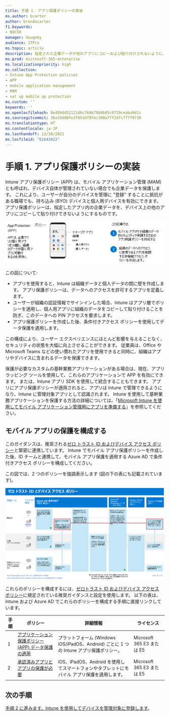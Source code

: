 ```yaml
---
title: 手順 1. アプリ保護ポリシーの実装
ms.author: bcarter
author: brendacarter
f1.keywords:
- NOCSH
manager: dougeby
audience: ITPro
ms.topic: article
description: 指定された企業データが他のアプリにコピーおよび貼り付けされないように、アプリ保護ポリシー (APP) を使用してモバイル アプリ保護を構成します。
ms.prod: microsoft-365-enterprise
ms.localizationpriority: high
ms.collection:
- Intune App Protection policies
- APP
- mobile application management
- MAM
- set up mobile ap protection
ms.custom: ''
keywords: ''
ms.openlocfilehash: 8e458dd52121d6c7686798db85c8729ceaba9d1c
ms.sourcegitcommit: 36a19d80fe3f053df0fec398a7ff2dfc777f9730
ms.translationtype: HT
ms.contentlocale: ja-JP
ms.lasthandoff: 12/30/2021
ms.locfileid: "61643822"
---
```

# <a name="step-1-implement-app-protection-policies"></a>手順 1. アプリ保護ポリシーの実装

Intune アプリ保護ポリシー (APP) は、モバイル アプリケーション管理 (MAM) とも呼ばれ、デバイス自体が管理されていない場合でも企業データを保護します。 これにより、ユーザーが自分のデバイスを管理に "登録" することに抵抗がある職場でも、持ち込み (BYO) デバイスと個人用デバイスを有効にできます。 アプリ保護ポリシーは、指定したアプリ内の企業データを、デバイス上の他のアプリにコピーして貼り付けできないようにするものです。

![アプリ保護ポリシーの作成手順](../media/devices/intune-app-steps.png#lightbox)

この図について:
- アプリを使用すると、Intune は組織データと個人データの間に壁を作成します。 アプリ保護ポリシーは、データへのアクセスを許可するアプリを定義します。
- ユーザーが組織の認証情報でサインインした場合、Intune はアプリ層でポリシーを適用し、個人用アプリに組織のデータをコピーして貼り付けることを防ぎ、このデータへの PIN アクセスを要求します。
- アプリ保護ポリシーを作成した後、条件付きアクセス ポリシーを使用してデータ保護を適用します。 

この構成により、ユーザー エクスペリエンスにほとんど影響を与えることなく、セキュリティの状態を大幅に向上させることができます。  従業員は、Office や Microsoft Teams などの使い慣れたアプリを使用できると同時に、組織はアプリやデバイスに含まれるデータを保護できます。

保護が必要なカスタムの基幹業務アプリケーションがある場合は、現在、アプリ ラッピング ツールを使用して、これらのアプリケーションで APP を有効にできます。 または、Intune アプリ SDK を使用して統合することもできます。 アプリにアプリ保護ポリシーが適用されると、アプリは Intune で管理できるようになり、Intune に管理対象アプリとして認識されます。 Intune を使用して基幹業務アプリケーションを保護する方法の詳細については、「[Microsoft Intune を使用してモバイル アプリケーション管理用にアプリを準備する](/mem/intune/developer/apps-prepare-mobile-application-management)」を参照してください。

## <a name="configuring-mobile-app-protection"></a>モバイル アプリの保護を構成する

このガイダンスは、推奨される[ゼロ トラスト ID およびデバイス アクセス ポリシー](../security/office-365-security/microsoft-365-policies-configurations.md)と緊密に連携しています。 Intune でモバイル アプリ保護ポリシーを作成した後、ID チームと連携して、モバイル アプリ保護を適用する Azure AD で条件付きアクセス ポリシーを構成してください。 

この図では、2 つのポリシーを強調表示します (図の下の表にも記載されています)。

[![ゼロトラスト ID とデバイス アクセス ポリシー](../media/devices/identity-device-starting-point.png#lightbox)](https://github.com/MicrosoftDocs/microsoft-365-docs/raw/public/microsoft-365/media/devices/identity-device-starting-point.png)

これらのポリシーを構成するには、[ゼロトラスト ID およびデバイス アクセス ポリシー](../security/office-365-security/microsoft-365-policies-configurations.md)に規定されている推奨ガイダンスと設定を使用します。 以下の表は、Intune および Azure AD でこれらのポリシーを構成する手順に直接リンクしています。


|手順  |ポリシー  |詳細情報  |ライセンス  |
|---------|---------|---------|---------|
|1   |  [アプリケーション保護ポリシー (APP) データ保護の適用](../security/office-365-security/identity-access-policies.md#apply-app-data-protection-policies)       | プラットフォーム (Windows iOS/iPadOS、Android) ごとに 1 つの Intune アプリ保護ポリシー。        | Microsoft 365 E3 または E5        |
|2     | [承認済みアプリとアプリの保護が必要](../security/office-365-security/identity-access-policies.md#require-approved-apps-and-app-protection)       |  iOS、iPadOS、Android を使用してスマートフォンやタブレットにモバイル アプリ保護を適用します。   |  Microsoft 365 E3 または E5       |
| | | | |

## <a name="next-steps"></a>次の手順

[手順 2 に進みます。Intune を使用してデバイスを管理対象に登録します](manage-devices-with-intune-enroll.md)。 
